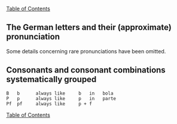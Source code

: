 [Table of Contents](Readme.md)

 The German letters and their (approximate) pronunciation
-

Some details concerning rare pronunciations have been omitted.

Consonants and consonant combinations systematically grouped
-

    B   b      always like     b   in   bola
    P   p      always like     p   in   parte
    Pf  pf     always like     p + f
    
    

[Table of Contents](Readme.md)


